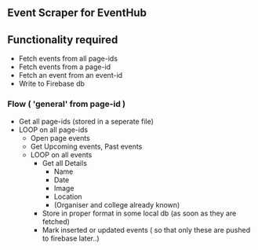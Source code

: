## Event Scraper for EventHub

## Functionality required
* Fetch events from all page-ids
* Fetch events from a page-id
* Fetch an event from an event-id
* Write to Firebase db

### Flow ( 'general' from page-id )
* Get all page-ids (stored in a seperate file)
* LOOP on all page-ids
    * Open page events
    * Get Upcoming events, Past events
    * LOOP on all events
        * Get all Details
            * Name
            * Date
            * Image
            * Location
            * (Organiser and college already known)
        * Store in proper format in some local db (as soon as they are fetched)
        * Mark inserted or updated events ( so that only these are pushed to firebase later..)
    